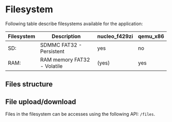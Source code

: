 # Filesystem

Following table describe filesystems available for the application:

| Filesystem | Description                 | nucleo_f429zi | qemu_x86 |
| ---------- | --------------------------- | ------------- | -------- |
| SD:        | SDMMC FAT32 - Persistent    | yes           | no       |
| RAM:       | RAM memory FAT32 - Volatile | (yes)         | yes      |

## Files structure

## File upload/download

Files in the filesystem can be accesses using the following API: `/files`.
